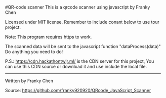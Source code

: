 #QR-code scanner
This is a qrcode scanner using javascript by Franky Chen

Licensed under MIT license. Remember to include conant below to use tour project.

Note:
This program requires https to work.

The scanned data will be sent to the javascript function "dataProcess(data)"
Do anything you need to do! 

P.S.:
https://cdn.hackathontwjr.ml/ is the CDN server for this project, You can use this CDN source or download it and use include the local file.

---

Written by Franky Chen

Source: https://github.com/franky920920/QRcode_JavaScript_Scanner